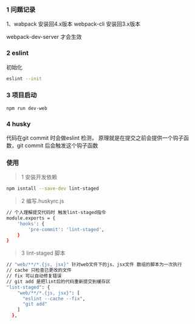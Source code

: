 ### 1 问题记录

1、wabpack  安装回4.x版本  webpack-cli 安装回3.x版本 

webpack-dev-server 才会生效

### 2 eslint

初始化

```bash
eslint --init
```

### 3 项目启动

```bash
npm run dev-web
```

### 4 husky 

代码在git commit 时会做eslint 检测， 原理就是在提交之前会提供一个钩子函数，git commit 后会触发这个钩子函数

### 使用

> 1 安装开发依赖

```bash
npm isntall --save-dev lint-staged
```
> 2 编写.huskyrc.js

```bash
// 个人理解提交代码时 触发lint-staged指令
module.exports = {
    'hooks': {
        'pre-commit': 'lint-staged',
    }
}
```

> 3 lint-staged 脚本

```bash
// "web/**/*.{js, jsx}" 针对web文件下的js、jsx文件 数组的脚本为一次执行
// cache 只检查已更改的文件
// fix 可以自动修复错误 
// git add 是把lint后的代码重新提交到缓存区 
"lint-staged": {
    "web/**/*.{js, jsx}": [
      "eslint --cache --fix",
      "git add"
    ]
  },
```

